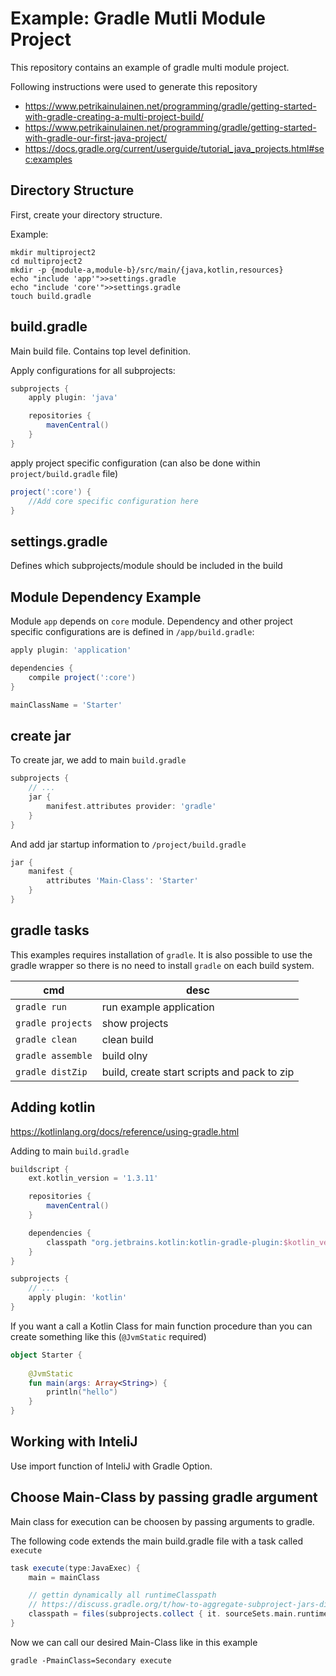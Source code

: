 # Example: Gradle Mutli Module Project
This repository contains an example of gradle multi module project.

Following instructions were used to generate this repository

  * https://www.petrikainulainen.net/programming/gradle/getting-started-with-gradle-creating-a-multi-project-build/
  * https://www.petrikainulainen.net/programming/gradle/getting-started-with-gradle-our-first-java-project/
  * https://docs.gradle.org/current/userguide/tutorial_java_projects.html#sec:examples


## Directory Structure
First, create your directory structure.

Example:

	mkdir multiproject2
	cd multiproject2
	mkdir -p {module-a,module-b}/src/main/{java,kotlin,resources}
	echo "include 'app'">>settings.gradle
	echo "include 'core'">>settings.gradle
	touch build.gradle
	

## build.gradle
Main build file. Contains top level definition.

Apply configurations for all subprojects:

```gradle
subprojects {
    apply plugin: 'java'

    repositories {
        mavenCentral()
    }
}
```

apply project specific configuration (can also be done within `project/build.gradle` file)

```gradle
project(':core') {
	//Add core specific configuration here
}
```

## settings.gradle
Defines which subprojects/module should be included in the build

## Module Dependency Example
Module `app` depends on `core` module. Dependency and other project specific configurations are is defined in `/app/build.gradle`:

```gradle
apply plugin: 'application'

dependencies {
    compile project(':core')
}

mainClassName = 'Starter'
```

## create jar
To create jar, we add to main `build.gradle`

```gradle
subprojects {
    // ...
    jar {
        manifest.attributes provider: 'gradle'
    }
}
```

And add jar startup information to `/project/build.gradle`

```gradle
jar {
    manifest {
        attributes 'Main-Class': 'Starter'
    }
}
```

## gradle tasks
This examples requires installation of `gradle`. It is also possible to use the gradle wrapper so there is no need to install `gradle` on each build system.

| cmd               | desc                                        |
|-------------------|---------------------------------------------|
| `gradle run`      | run example application                     |
| `gradle projects` | show projects                               |
| `gradle clean`    | clean build                                 |
| `gradle assemble` | build olny                                  |
| `gradle distZip`  | build, create start scripts and pack to zip |


## Adding kotlin

https://kotlinlang.org/docs/reference/using-gradle.html

Adding to main `build.gradle`
```gradle
buildscript {
    ext.kotlin_version = '1.3.11'

    repositories {
        mavenCentral()
    }

    dependencies {
        classpath "org.jetbrains.kotlin:kotlin-gradle-plugin:$kotlin_version"
    }
}

subprojects {
    // ...
    apply plugin: 'kotlin'
}
```

If you want a call a Kotlin Class for main function procedure than you can create something like this (`@JvmStatic` required)
```kotlin
object Starter {
    
    @JvmStatic
    fun main(args: Array<String>) {
        println("hello")
    }
}
```

## Working with InteliJ
Use import function of InteliJ with Gradle Option.

## Choose Main-Class by passing gradle argument
Main class for execution can be choosen by passing arguments to gradle.

The following code extends the main build.gradle file with a task called `execute`

```gradle
task execute(type:JavaExec) {
    main = mainClass

    // gettin dynamically all runtimeClasspath
    // https://discuss.gradle.org/t/how-to-aggregate-subproject-jars-distributions-in-a-root-project-with-base-plugin-only/9798
    classpath = files(subprojects.collect { it. sourceSets.main.runtimeClasspath })
}
```

Now we can call our desired Main-Class like in this example

	gradle -PmainClass=Secondary execute 
